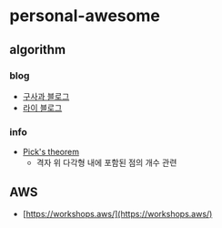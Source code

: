 # personal-awesome

## algorithm

### blog

- [구사과 블로그](https://koosaga.com/)
- [라이 블로그](https://m.blog.naver.com/PostList.naver?blogId=kks227&categoryNo=299&logCode=0&categoryName=%EB%8C%80%ED%9A%8C%EC%95%8C%EA%B3%A0%EB%A6%AC%EC%A6%98#postlist_block)

### info

- [Pick's theorem](https://ko.m.wikipedia.org/wiki/%ED%94%BD%EC%9D%98_%EC%A0%95%EB%A6%AC)
  - 격자 위 다각형 내에 포함된 점의 개수 관련



## AWS

- [https://workshops.aws/](https://workshops.aws/)
